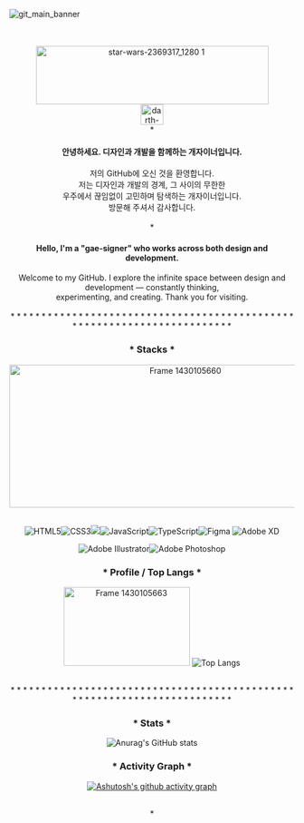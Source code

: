 ![git_main_banner](https://github.com/user-attachments/assets/b03cbe2d-8963-4fff-862b-128aaf811d54)
<br>
<br>
<br>
<div align=center>
<img width="411" height="103" alt="star-wars-2369317_1280 1" src="https://github.com/user-attachments/assets/edd5cb6d-85e8-4637-b12a-f63e94e47cc8" />
</div>
<div align=center>
<img width="40" height="36" alt="darth-vader_icon-icons 2" src="https://github.com/user-attachments/assets/2e49c24e-1ee7-48a3-8661-542e37f7bb3d" />
</div>
<div align=center>
*<h4>안녕하세요. 디자인과 개발을 함께하는 개자이너입니다.</h4>
</div>
<div align=center>
저의 GitHub에 오신 것을 환영합니다.<br/>
저는 디자인과 개발의 경계, 그 사이의 무한한<br/>
우주에서 끊임없이 고민하며 탐색하는 개자이너입니다.<br/>
방문해 주셔서 감사합니다.

</div>
<br>
<div align=center>
*
</div>

<div align=center>
<h4>Hello, I'm a "gae-signer" who works across both design and development.</h4>
Welcome to my GitHub. I explore the infinite space between design and development — constantly thinking,<br>
experimenting, and creating. Thank you for visiting.
</div>
<br>
<div align=center>
* * * * * * * * * * * * * * * * * * * * * * * * * * * * * * * * * * * * * * * * * * * * * * * * * * * * * * * * * * * * * * * * * * * * * * * * 
</div>
<div>
<div align=center >
  <h3>* Stacks *</h3>
</div>

<div align=center >
<img width="606" height="252" alt="Frame 1430105660" src="https://github.com/user-attachments/assets/08136452-c4d1-4477-864b-bbaa1b770b85" />
<br>
<br>

![HTML5](https://img.shields.io/badge/html5-%23E34F26.svg?style=for-the-badge&logo=html5&logoColor=white)![CSS3](https://img.shields.io/badge/css3-%231572B6.svg?style=for-the-badge&logo=css3&logoColor=white)<img src="https://img.shields.io/badge/react-20232a.svg?style=for-the-badge&logo=react&logoColor=61DAFB" />![JavaScript](https://img.shields.io/badge/javascript-%23323330.svg?style=for-the-badge&logo=javascript&logoColor=%23F7DF1E)![TypeScript](https://img.shields.io/badge/typescript-%23007ACC.svg?style=for-the-badge&logo=typescript&logoColor=white)![Figma](https://img.shields.io/badge/figma-%23F24E1E.svg?style=for-the-badge&logo=figma&logoColor=white)
![Adobe XD](https://img.shields.io/badge/Adobe%20XD-470137?style=for-the-badge&logo=Adobe%20XD&logoColor=#FF61F6)

![Adobe Illustrator](https://img.shields.io/badge/adobe%20illustrator-%23FF9A00.svg?style=for-the-badge&logo=adobe%20illustrator&logoColor=white)![Adobe Photoshop](https://img.shields.io/badge/adobe%20photoshop-%2331A8FF.svg?style=for-the-badge&logo=adobe%20photoshop&logoColor=white)
</div>

<div align=center>
  <h3>* Profile / Top Langs *</h3>
  
<img width="223" height="139" alt="Frame 1430105663" src="https://github.com/user-attachments/assets/c1d92c6a-79f1-4ab0-bfa6-4c0c695b9db2" />  ![Top Langs](https://github-readme-stats.vercel.app/api/top-langs/?username=lesh94&layout=compact&bg_color=151515)
</div>
<br>
<div align=center>
* * * * * * * * * * * * * * * * * * * * * * * * * * * * * * * * * * * * * * * * * * * * * * * * * * * * * * * * * * * * * * * * * * * * * * * * 
</div>
<div align=center>  
<h3>* Stats *</h3>

![Anurag's GitHub stats](https://github-readme-stats.vercel.app/api?username=lesh94&show_icons=true&theme=dark)
</div>

<div align=center>  
<h3>* Activity Graph *</h3>

[![Ashutosh's github activity graph](https://github-readme-activity-graph.vercel.app/graph?username=lesh94&theme=react-dark)](https://github.com/lesh94/github-readme-activity-graph)
</div>
<br>
<div align=center>
*
</div>


